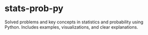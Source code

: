 # stats-prob-py
Solved problems and key concepts in statistics and probability using Python. Includes examples, visualizations, and clear explanations.
